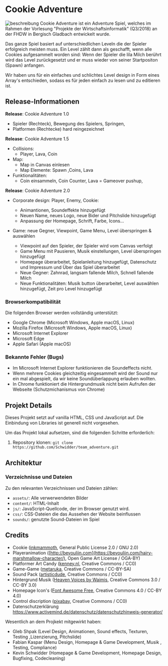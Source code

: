 # Cookie Adventure

![beschreibung](https://user-images.githubusercontent.com/41168148/45183901-aa918e00-b225-11e8-8d7f-f949964e1ce1.png "Beschreibung des Spiels.")
Cookie Adventure ist ein Adventure Spiel, welches im Rahmen der Vorlesung "Projekte der Wirtschaftsinformatik" (Q3/2018) 
an der FHDW in Bergisch Gladbach entwickelt wurde.

Das ganze Spiel basiert auf unterschiedlichen Leveln die der Spieler erfolgreich meisten muss.
Ein Level zählt dann als geschafft, wenn alle Cookies aufgesammelt worden sind:
Wenn der Spieler die lila Milch berührt wird das Level zurückgesetzt und er muss wieder 
von seiner Startpositon (Spawn) anfangen.

Wir haben uns für ein einfaches und schlichtes Level design in Form eines Array's entschieden, 
sodass es für jeden einfach zu lesen und zu editieren ist.

## Release-Informationen
**Release**: Cookie Adventure 1.0
* Spieler (Rechteck), Bewegung des Spielers, Springen,
* Platformen (Rechtecke) hard reingezeichnet

**Release**: Cookie Adventure 1.5
* Collisions:
    * Player, Lava, Coin
* Map:
    * Map in Canvas einlesen
    * Map Elemente: Spawn ,Coins, Lava
* Funktionalitäten: 
    * Coin einsammeln, Coin Counter, Lava = Gameover pushup, 

**Release**: Cookie Adventure 2.0
* Corporate design: Player, Enemy, Cookie:
    * Animantionen, Soundeffekte hinzugefügt
    * Neuen Name, neues Logo, neue Bider und Pitchslide hinzugefügt
    * Anpassung der Homepage, Schrift, Farbe, Icons...

* Game: neue Gegner, Viewpoint, Game Menu, Level überspringen & auswählen
    * Viewpoint auf den Spieler, der Spieler wird vom Canvas verfolgt
    * Game Menu mit Pausieren, Musik einstellungen, Level überspringen hinzugefügt
    * Homepage überarbeitet, Spielanleitung hinzugefügt, Datenschutz und Impressum und Über das Spiel überarbeitet
    * Neue Gegner: Zahnrad, langsam fallende Milch, Schnell fallende Milch
    * Neue Funktionalitäten: Musik button überarbeitet, Level auswählen hinzugefügt, Zeit pro Level hinzugefügt



### Browserkompatibilität
Die folgenden Browser werden vollständig unterstützt:
* Google Chrome (Microsoft Windows, Apple macOS, Linux)
* Mozilla Firefox (Microsoft Windows, Apple macOS, Linux)
* Microsoft Internet Explorer
* Microsoft Edge
* Apple Safari (Apple macOS)

### Bekannte Fehler (Bugs)
* Im Microsoft Internet Explorer funktionieren die Soundeffects nicht.
* Wenn mehrere Cookies gleichzeitig eingesammelt wird der Sound nur ein mal abgespielt, da wir keine Soundüberlappung erlauben wollten.
* In Chrome funktioniert die Hintergrundmusik nicht beim Aufrufen der Webseite (Schutzmichanismus von Chrome)

## Projekt Details
Dieses Projekt setzt auf vanilla HTML, CSS und JavaScript auf.
Die Einbindung von Libraries ist generell nicht vorgesehen.

Um das Projekt lokal aufsetzen, sind die folgenden Schritte erforderlich:
1. Repository klonen: `git clone https://github.com/Schwidder/team_adventure.git`

## Architektur
### Verzeichnisse und Dateien
Zu den relevanten Verzeichnissen und Dateien zählen:
* `assets/`: Alle verwerwendeten Bilder
* `content/`: HTML-Inhalt
* `js/`: JavaScript-Quellcode, der im Browser genutzt wird.
* `css/`: CSS-Dateien die das Aussehen der Website beinflussen
* `sounds/`: genutzte Sound-Dateien im Spiel

## Credits

* Cookie ([inkmammoth](https://opengameart.org/content/pixel-art-food-pack-by-inkmammoth), General Public License 2.0 / GNU 2.0)
* Playeranimation ([http://bevouliin.com](https://bevouliin.com/hairy-marshmallow-character/), Open Game Art License / OGA-BY)
* Platformer Art Candy ([kenney.nl](https://kenney.nl/assets/platformer-art-candy), Creative Commons / CC0)
* Game-Game ([metaruka](https://opengameart.org/content/game-game), Creative Commons / CC-BY-SA)
* Sound Pack ([artisticdude](https://opengameart.org/content/rpg-sound-pack), Creative Commons / CC0)
* Hintergrund Musik ([Heaven Voices by Waimis](https://soundcloud.com/waimis), Creative Commons 3.0 / CC-BY 3.0)
* Homepage Icon's ([Font Awesome Free](https://fontawesome.com/free), Creative Commons 4.0 / CC-BY 4.0)
* Control discription ([pixabay](https://pixabay.com/de/tastatur-computer-einfache-pc-1293389/), Creative Commons / CC0) 
* Datenschutzerklärung https://www.activemind.de/datenschutz/datenschutzhinweis-generator/


Wesentlich an dem Projkekt mitgewirkt haben:
* Gleb Shpak (Level Design, Animationen, Sound effects, Texturen, Testing ,Lizenzierung, Pitchslide)
* Fabian Kaspar (Menu Design, Homepage & Game Development, Musik , Testing, Compliance)
* Kevin Schwidder (Homepage & Game Development, Homepage Design, Bugfixing, Codecleaning)
